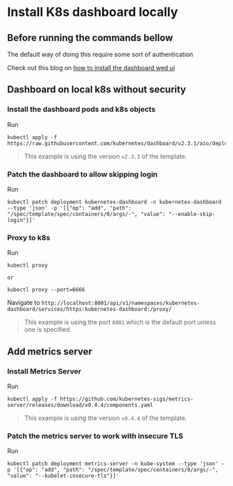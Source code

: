 # Install K8s dashboard locally

## Before running the commands bellow

The default way of doing this require some sort of authentication

Check out this blog on [how to install the dashboard wed ui](https://kubernetes.io/docs/tasks/access-application-cluster/web-ui-dashboard/)

## Dashboard on local k8s without security

### Install the dashboard pods and k8s objects

Run

```
kubectl apply -f https://raw.githubusercontent.com/kubernetes/dashboard/v2.3.1/aio/deploy/recommended.yaml

```

> This example is using the version `v2.3.1` of the template.

### Patch the dashboard to allow skipping login

Run

```
kubectl patch deployment kubernetes-dashboard -n kubernetes-dashboard --type 'json' -p '[{"op": "add", "path": "/spec/template/spec/containers/0/args/-", "value": "--enable-skip-login"}]'
```

### Proxy to k8s

Run

```
kubectl proxy

or

kubectl proxy --port=6666
```

Navigate to `http://localhost:8001/api/v1/namespaces/kubernetes-dashboard/services/https:kubernetes-dashboard:/proxy/`

> This example is using the port `8001` which is the default port unless one is specified.

## Add metrics server

### Install Metrics Server

Run

```
kubectl apply -f https://github.com/kubernetes-sigs/metrics-server/releases/download/v0.4.4/components.yaml
```

> This example is using the version `v0.4.4` of the template.

### Patch the metrics server to work with insecure TLS

Run

```
kubectl patch deployment metrics-server -n kube-system --type 'json' -p '[{"op": "add", "path": "/spec/template/spec/containers/0/args/-", "value": "--kubelet-insecure-tls"}]'
```
